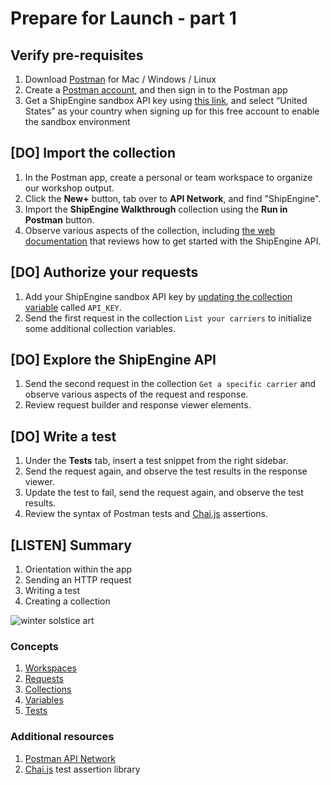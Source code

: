 # Prepare for Launch - part 1

## Verify pre-requisites

1. Download [Postman](https://www.postman.com/downloads/) for Mac / Windows / Linux
1. Create a [Postman account](https://learning.postman.com/docs/postman/launching-postman/postman-account/#signing-up-for-a-postman-account), and then sign in to the Postman app
1. Get a ShipEngine sandbox API key using [this link](https://shipengine.com/postman), and select “United States” as your country when signing up for this free account to enable the sandbox environment

## [DO] Import the collection

1. In the Postman app, create a personal or team workspace to organize our workshop output.
1. Click the **New+** button, tab over to **API Network**, and find "ShipEngine".
1. Import the **ShipEngine Walkthrough** collection using the **Run in Postman** button.
1. Observe various aspects of the collection, including [the web documentation](https://documenter.getpostman.com/view/305204/SW7XbA6V?version=latest) that reviews how to get started with the ShipEngine API.

## [DO] Authorize your requests

1. Add your ShipEngine sandbox API key by [updating the collection variable](https://learning.postman.com/docs/postman/variables-and-environments/variables/#defining-collection-variables) called `API_KEY`.
1. Send the first request in the collection `List your carriers` to initialize some additional collection variables.

## [DO] Explore the ShipEngine API

1. Send the second request in the collection `Get a specific carrier` and observe various aspects of the request and response.
1. Review request builder and response viewer elements.

## [DO] Write a test

1. Under the **Tests** tab, insert a test snippet from the right sidebar.
1. Send the request again, and observe the test results in the response viewer.
1. Update the test to fail, send the request again, and observe the test results.
1. Review the syntax of Postman tests and [Chai.js](https://www.chaijs.com/) assertions.

## [LISTEN] Summary

1. Orientation within the app
1. Sending an HTTP request
1. Writing a test
1. Creating a collection

![[winter solstice art](https://apod.nasa.gov/apod/image/1712/WinterSolsticeMW_Seip.jpg)](https://apod.nasa.gov/apod/image/1712/WinterSolsticeMW_Seip.jpg)

### Concepts

1. [Workspaces](https://learning.postman.com/docs/postman/workspaces/intro-to-workspaces)
1. [Requests](https://learning.postman.com/docs/postman/sending-api-requests/requests/)
1. [Collections](https://learning.postman.com/docs/postman/collections/intro-to-collections/)
1. [Variables](https://learning.postman.com/docs/postman/variables-and-environments/variables/)
1. [Tests](https://learning.postman.com/docs/postman/scripts/test-scripts/)

### Additional resources

1. [Postman API Network](https://explore.postman.com/)
1. [Chai.js](https://www.chaijs.com/) test assertion library

